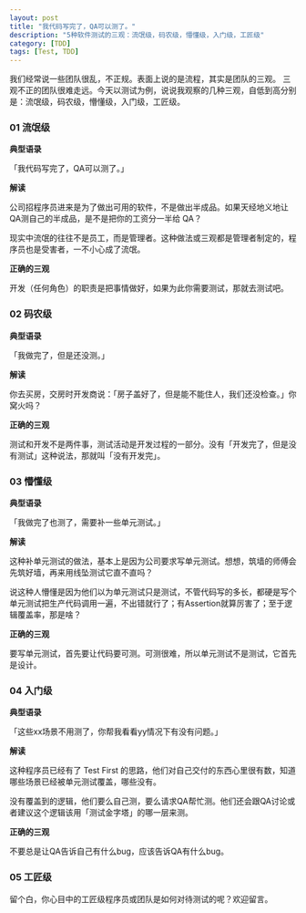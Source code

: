 ```yaml
---
layout: post
title: "我代码写完了，QA可以测了。"
description: "5种软件测试的三观：流氓级，码农级，懵懂级，入门级，工匠级"
category: [TDD]
tags: [Test, TDD]
---
```


我们经常说一些团队很乱，不正规。表面上说的是流程，其实是团队的三观。 三观不正的团队很难走远。今天以测试为例，说说我观察的几种三观，自低到高分别是：流氓级，码农级，懵懂级，入门级，工匠级。

### 01 流氓级

**典型语录**

「我代码写完了，QA可以测了。」

**解读**

公司招程序员进来是为了做出可用的软件，不是做出半成品。如果天经地义地让QA测自己的半成品，是不是把你的工资分一半给 QA？

现实中流氓的往往不是员工，而是管理者。这种做法或三观都是管理者制定的，程序员也是受害者，一不小心成了流氓。

**正确的三观**

开发（任何角色）的职责是把事情做好，如果为此你需要测试，那就去测试吧。

### 02 码农级

**典型语录**

「我做完了，但是还没测。」

**解读**

你去买房，交房时开发商说：「房子盖好了，但是能不能住人，我们还没检查。」你窝火吗？

**正确的三观**

测试和开发不是两件事，测试活动是开发过程的一部分。没有「开发完了，但是没有测试」这种说法，那就叫「没有开发完」。

### 03 懵懂级

**典型语录**

「我做完了也测了，需要补一些单元测试。」

**解读**

这种补单元测试的做法，基本上是因为公司要求写单元测试。想想，筑墙的师傅会先筑好墙，再来用线坠测试它直不直吗？

说这种人懵懂是因为他们以为单元测试只是测试，不管代码写的多长，都硬是写个单元测试把生产代码调用一遍，不出错就行了；有Assertion就算厉害了；至于逻辑覆盖率，那是啥？

**正确的三观**

要写单元测试，首先要让代码要可测。可测很难，所以单元测试不是测试，它首先是设计。

### 04 入门级

**典型语录**

「这些xx场景不用测了，你帮我看看yy情况下有没有问题。」

**解读**

这种程序员已经有了 Test First 的思路，他们对自己交付的东西心里很有数，知道哪些场景已经被单元测试覆盖，哪些没有。

没有覆盖到的逻辑，他们要么自己测，要么请求QA帮忙测。他们还会跟QA讨论或者建议这个逻辑该用「测试金字塔」的哪一层来测。

**正确的三观**

不要总是让QA告诉自己有什么bug，应该告诉QA有什么bug。

### 05 工匠级

留个白，你心目中的工匠级程序员或团队是如何对待测试的呢？欢迎留言。